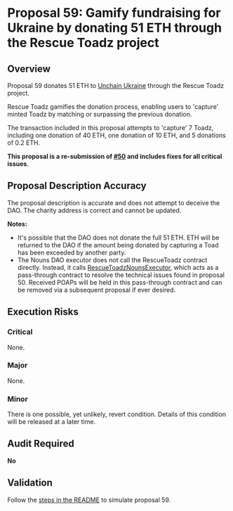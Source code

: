 # Proposal 59: Gamify fundraising for Ukraine by donating 51 ETH through the Rescue Toadz project

## Overview

Proposal 59 donates 51 ETH to [Unchain Ukraine](https://unchain.fund/) through the Rescue Toadz project.

Rescue Toadz gamifies the donation process, enabling users to 'capture' minted Toadz by matching or surpassing the previous donation.

The transaction included in this proposal attempts to 'capture' 7 Toadz, including one donation of 40 ETH, one donation of 10 ETH, and 5 donations of 0.2 ETH.

**This proposal is a re-submission of [#50](./proposal-50.md) and includes fixes for all critical issues.**

## Proposal Description Accuracy

The proposal description is accurate and does not attempt to deceive the DAO. The charity address is correct and cannot be updated.

**Notes:**

- It's possible that the DAO does not donate the full 51 ETH. ETH will be returned to the DAO if the amount being donated by capturing a Toad has been exceeded by another party.
- The Nouns DAO executor does not call the RescueToadz contract directly. Instead, it calls [RescueToadzNounsExecutor](https://etherscan.io/address/0xe4380808F44ceced3aCDf7e85547c29F5cB69674), which acts as a pass-through contract to resolve the technical issues found in proposal 50. Received POAPs will be held in this pass-through contract and can be removed via a subsequent proposal if ever desired.

## Execution Risks

### Critical

None.

### Major

None.

### Minor

There is one possible, yet unlikely, revert condition. Details of this condition will be released at a later time.

## Audit Required

**No**


## Validation

Follow the [steps in the README](../README.md#for-reviewers) to simulate proposal 59.

